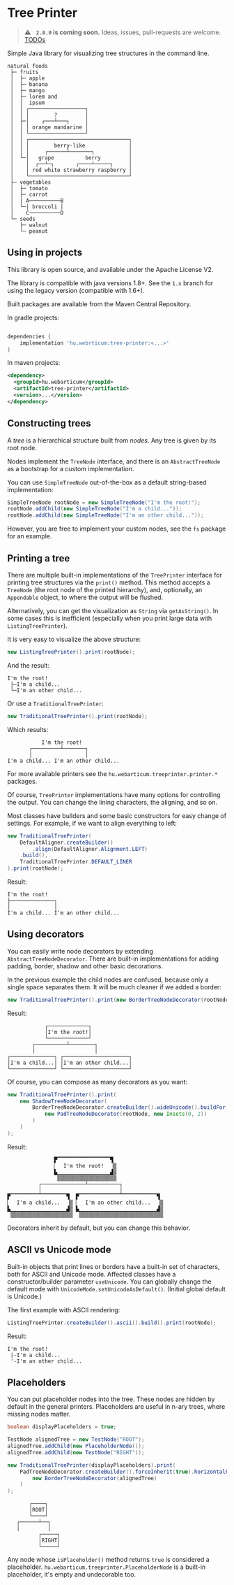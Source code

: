 # Tree Printer

> :warning: &nbsp; **`2.0.0` is coming soon.**
> Ideas, issues, pull-requests are welcome.
> [TODOs](TODO.md)

Simple Java library for visualizing tree structures in the command line.

```
natural foods
 ├─ fruits
 │  ├─ apple
 │  ├─ banana
 │  ├─ mango
 │  ├─ lorem and
 │  │  ipsum
 │  │ ┌──────────────────┐
 │  │ │        ?         │
 │  ├─│    ┌───┴───┐     │
 │  │ │ orange mandarine │
 │  │ └──────────────────┘
 │  │ ┌────────────────────────────────┐
 │  │ │        berry-like              │
 │  │ │     ┌──────┴───────┐           │
 │  └─│   grape          berry         │
 │    │  ┌──┴─┐       ┌────┴─────┐     │
 │    │ red white strawberry raspberry │
 │    └────────────────────────────────┘
 ├─ vegetables
 │  ├─ tomato
 │  ├─ carrot
 │  │ A──────────B
 │  └─│ broccoli │
 │    C──────────D
 └─ seeds
    ├─ walnut
    └─ peanut
```

## Using in projects

This library is open source, and available under the Apache License V2.

The library is compatible with java versions 1.8+.
See the `1.x` branch for using the legacy version (compatible with 1.6+).

Built packages are available from the Maven Central Repository.

In gradle projects:

```groovy

dependencies {
    implementation 'hu.webrticum:tree-printer:<...>'
}

```

In maven projects:

```xml
<dependency>
  <groupId>hu.webarticum</groupId>
  <artifactId>tree-printer</artifactId>
  <version>...</version>
</dependency>
```

## Constructing trees

A *tree* is a hierarchical structure built from *nodes*.
Any tree is given by its root node.

Nodes implement the `TreeNode` interface, and there is an `AbstractTreeNode` as a bootstrap for a custom implementation.

You can use `SimpleTreeNode` out-of-the-box as a default string-based implementation:

```java
SimpleTreeNode rootNode = new SimpleTreeNode("I'm the root!");
rootNode.addChild(new SimpleTreeNode("I'm a child..."));
rootNode.addChild(new SimpleTreeNode("I'm an other child..."));
```

However, you are free to implement your custom nodes, see the `fs` package for an example.

## Printing a tree

There are multiple built-in implementations of the `TreePrinter` interface
for printing tree structures via the `print()` method.
This method accepts a `TreeNode` (the root node of the printed hierarchy),
and, optionally, an `Appendable` object, to where the output will be flushed.

Alternatively, you can get the visualization as `String` via `getAsString()`.
In some cases this is inefficient (especially when you print large data with `ListingTreePrinter`).

It is very easy to visualize the above structure:

```java
new ListingTreePrinter().print(rootNode);
```

And the result:

```
I'm the root!
 ├─I'm a child...
 └─I'm an other child...
```

Or use a `TraditionalTreePrinter`:

```java
new TraditionalTreePrinter().print(rootNode);
```

Which results:

```
           I'm the root!
       ┌─────────┴───────┐
       │                 │
I'm a child... I'm an other child...
```

For more available printers see the `hu.webarticum.treeprinter.printer.*` packages.

Of course, `TreePrinter` implementations have many options for controlling the output.
You can change the lining characters, the aligning, and so on.

Most classes have builders and some basic constructors for easy change of settings.
For example, if we want to align everything to left:

```java
new TraditionalTreePrinter(
    DefaultAligner.createBuilder()
        .align(DefaultAligner.Alignment.LEFT)
    .build(),
    TraditionalTreePrinter.DEFAULT_LINER
).print(rootNode);
```

Result:

```
I'm the root!
├──────────────┐
│              │
I'm a child... I'm an other child...
```

## Using decorators

You can easily write node decorators by extending `AbstractTreeNodeDecorator`.
There are built-in implementations for adding
padding, border, shadow and other basic decorations.

In the previous example the child nodes are confused, because only a single space separates them.
It will be much cleaner if we added a border:

```java
new TraditionalTreePrinter().print(new BorderTreeNodeDecorator(rootNode));
```

Result:

```
            ┌─────────────┐
            │I'm the root!│
            └─────────────┘
        ┌──────────┴────────┐
        │                   │
┌──────────────┐ ┌─────────────────────┐
│I'm a child...│ │I'm an other child...│
└──────────────┘ └─────────────────────┘
```

Of course, you can compose as many decorators as you want:

```java
new TraditionalTreePrinter().print(
    new ShadowTreeNodeDecorator(
        BorderTreeNodeDecorator.createBuilder().wideUnicode().buildFor(
            new PadTreeNodeDecorator(rootNode, new Insets(0, 2))
        )
    )
);
```

Result:

```
               ▛▔▔▔▔▔▔▔▔▔▔▔▔▔▔▔▔▔▜
               ▏  I'm the root!  ▕▒
               ▙▁▁▁▁▁▁▁▁▁▁▁▁▁▁▁▁▁▟▒
                ▒▒▒▒▒▒▒▒▒▒▒▒▒▒▒▒▒▒▒
          ┌──────────────┴──────────┐
          │                         │
▛▔▔▔▔▔▔▔▔▔▔▔▔▔▔▔▔▔▔▜  ▛▔▔▔▔▔▔▔▔▔▔▔▔▔▔▔▔▔▔▔▔▔▔▔▔▔▜
▏  I'm a child...  ▕▒ ▏  I'm an other child...  ▕▒
▙▁▁▁▁▁▁▁▁▁▁▁▁▁▁▁▁▁▁▟▒ ▙▁▁▁▁▁▁▁▁▁▁▁▁▁▁▁▁▁▁▁▁▁▁▁▁▁▟▒
 ▒▒▒▒▒▒▒▒▒▒▒▒▒▒▒▒▒▒▒▒  ▒▒▒▒▒▒▒▒▒▒▒▒▒▒▒▒▒▒▒▒▒▒▒▒▒▒▒
```

Decorators inherit by default, but you can change this behavior.

## ASCII vs Unicode mode

Built-in objects that print lines or borders have a built-in set of characters, both for ASCII and Unicode mode.
Affected classes have a constructor/builder parameter `useUnicode`.
You can globally change the default mode with `UnicodeMode.setUnicodeAsDefault()`.
(Initial global default is Unicode.)

The first example with ASCII rendering:

```java
ListingTreePrinter.createBuilder().ascii().build().print(rootNode);
```

Result:

```
I'm the root!
 |-I'm a child...
 '-I'm an other child...
 ```

## Placeholders

You can put placeholder nodes into the tree.
These nodes are hidden by default in the general printers.
Placeholders are useful in n-ary trees, where missing nodes matter.

```java
boolean displayPlaceholders = true;

TestNode alignedTree = new TestNode("ROOT");
alignedTree.addChild(new PlaceholderNode());
alignedTree.addChild(new TestNode("RIGHT"));

new TraditionalTreePrinter(displayPlaceholders).print(
    PadTreeNodeDecorator.createBuilder().forceInherit(true).horizontalPad(3).buildFor(
        new BorderTreeNodeDecorator(alignedTree)
    )
);
```

```
       ┌────┐
       │ROOT│
       └────┘
   ┌──────┴──┐
   │         │
          ┌─────┐
          │RIGHT│
          └─────┘
```

Any node whose `isPlaceholder()` method returns `true` is considered a placeholder.
`hu.webarticum.treeprinter.PlaceholderNode` is a built-in placeholder,
it's empty and undecorable too.
